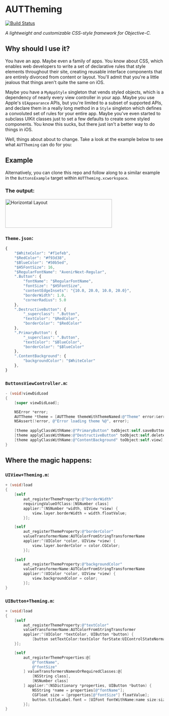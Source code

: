 # AUTTheming

[![Build Status](https://travis-ci.org/erichoracek/AUTTheming.svg?branch=master)](https://travis-ci.org/erichoracek/AUTTheming)

_A lightweight and customizable CSS-style framework for Objective-C._

## Why should I use it?

You have an app. Maybe even a family of apps. You know about CSS, which enables web developers to write a set of declarative rules that style elements throughout their site, creating reusable interface components that are entirely divorced from content or layout. You'll admit that you're a little jealous that things aren't quite the same on iOS.

Maybe you have a `MyAppStyle` singleton that vends styled objects, which is a dependency of nearly every view controller in your app. Maybe you use Apple's `UIAppearance` APIs, but you're limited to a subset of supported APIs, and declare them in a really long method in a `Style` singleton which defines a convoluted set of rules for your entire app. Maybe you've even started to subclass UIKit classes just to set a few defaults to create some styled components. You know this sucks, but there just isn't a better way to do things in iOS.

Well, things about about to change. Take a look at the example below to see what `AUTTheming` can do for you:

## Example

Alternatively, you can clone this repo and follow along to a similar example in the `ButtonsExample` target within `AUTTheming.xcworkspace`.

### The output:

<!-- <img src="README/buttons.png" alt="Horizontal Layout" height="91" width="339" /> -->
<img src="https://github.com/erichoracek/AUTTheming/blob/master/README/Buttons.png?raw=true" alt="Horizontal Layout" height="91" width="339" />

### `Theme.json`:

```javascript
{
    "$WhiteColor": "#f1efeb",
    "$RedColor": "#f93d38",
    "$BlueColor": "#50b5ed",
    "$H5FontSize": 16,
    "$RegularFontName": "AvenirNext-Regular",
    ".Button": {
        "fontName": "$RegularFontName",
        "fontSize": "$H5FontSize",
        "contentEdgeInsets": "{10.0, 20.0, 10.0, 20.0}",
        "borderWidth": 1.0,
        "cornerRadius": 5.0
    },
    ".DestructiveButton": {
        "_superclass": ".Button",
        "textColor": "$RedColor",
        "borderColor": "$RedColor"
    },
    ".PrimaryButton": {
        "_superclass": ".Button",
        "textColor": "$BlueColor",
        "borderColor": "$BlueColor"
    },
    ".ContentBackground": {
        "backgroundColor": "$WhiteColor"
    },
}
```

### `ButtonsViewController.m`:

```objective-c
- (void)viewDidLoad
{
    [super viewDidLoad];

    NSError *error;
    AUTTheme *theme = [AUTTheme themeWithThemeNamed:@"Theme" error:&error];
    NSAssert(!error, @"Error loading theme %@", error);
    
    [theme applyClassWithName:@"PrimaryButton" toObject:self.saveButton];
    [theme applyClassWithName:@"DestructiveButton" toObject:self.deleteButton];
    [theme applyClassWithName:@"ContentBackground" toObject:self.view];
}
```

## Where the magic happens:

### `UIView+Theming.m`:
```objective-c
+ (void)load
{
    [self
        aut_registerThemeProperty:@"borderWidth"
        requiringValueOfClass:[NSNumber class]
        applier:^(NSNumber *width, UIView *view) {
            view.layer.borderWidth = width.floatValue;
        }];

    [self
        aut_registerThemeProperty:@"borderColor"
        valueTransformerName:AUTColorFromStringTransformerName
        applier:^(UIColor *color, UIView *view) {
            view.layer.borderColor = color.CGColor;
        }];
    
    [self
        aut_registerThemeProperty:@"backgroundColor"
        valueTransformerName:AUTColorFromStringTransformerName
        applier:^(UIColor *color, UIView *view) {
            view.backgroundColor = color;
        }];
}
```

### `UIButton+Theming.m`:

```objective-c
+ (void)load
{
    [self
        aut_registerThemeProperty:@"textColor"
        valueTransformerName:AUTColorFromStringTransformer
        applier:^(UIColor *textColor, UIButton *button) {
            [button setTextColor:textColor forState:UIControlStateNormal];
    }];

    [self
        aut_registerThemeProperties:@[
            @"fontName",
            @"fontSize"
        ] valueTransformersNamesOrRequiredClasses:@[
            [NSString class],
            [NSNumber class]
        ] applier:^(NSDictionary *properties, UIButton *button) {
            NSString *name = properties[@"fontName"];
            CGFloat size = [properties[@"fontSize"] floatValue];
            button.titleLabel.font = [UIFont fontWithName:name size:size];
        }];
}
```
